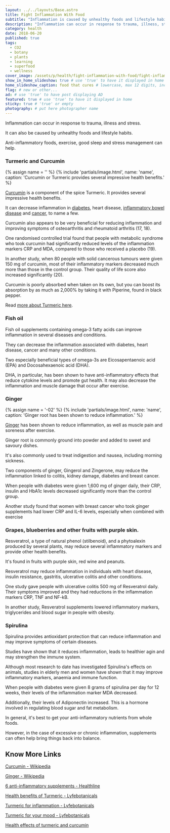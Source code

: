 ```yaml
---
layout: ../../layouts/Base.astro
title: Fight Inflammation With Food
subtitle: "Inflammation is caused by unhealthy foods and lifestyle habits. You can treat it yourself with foods, exercise, good sleep and stress management."
description: "Inflammation can occur in response to trauma, illness, stress, or unhealthy foods. Anti-inflammatory foods, exercise, good sleep and stress management can help."
category: health
date: 2018-06-20
published: true
tags:
  - CO2
  - botany
  - plants
  - learning
  - superfood
  - wellness
cover_image: /assets/p/health/fight-inflammation-with-food/fight-inflammation-with-food.jpg
show_in_home_slideshow: true # use 'true' to have it displayed in home slideshow
home_slideshow_caption: food that cures # lowercase, max 12 digits, including spaces
flag: # new or other...
ad: # use 'true' to have post displaying AD
featured: true # use 'true' to have it displayed in home
sticky: true # 'true' or empty
photography: # put here photographer name
---
```


Inflammation can occur in response to trauma, illness and stress.

It can also be caused by unhealthy foods and lifestyle habits.

Anti-inflammatory foods, exercise, good sleep and stress management can help.

### Turmeric and Curcumin

{% assign name = '' %}
{% include 'partials/image.html', name: 'name', caption: 'Curcumin or Turmeric provides several impressive health benefits.' %}

[Curcumin](https://en.wikipedia.org/wiki/Curcumin) is a component of the spice Turmeric. It provides several impressive health benefits.

It can decrease inflammation in [diabetes](https://www.ncbi.nlm.nih.gov/pubmed/26088351), heart disease, [inflammatory bowel disease](https://www.ncbi.nlm.nih.gov/pubmed/26007179) and [cancer](https://www.ncbi.nlm.nih.gov/pubmed/26774676), to name a few.

Curcumin also appears to be very beneficial for reducing inflammation and improving symptoms of osteoarthritis and rheumatoid arthritis (17, 18).

One randomised controlled trial found that people with metabolic syndrome who took curcumin had significantly reduced levels of the inflammation markers CRP and MDA, compared to those who received a placebo (19).

In another study, when 80 people with solid cancerous tumours were given 150 mg of curcumin, most of their inflammatory markers decreased much more than those in the control group. Their quality of life score also increased significantly (20).

Curcumin is poorly absorbed when taken on its own, but you can boost its absorption by as much as 2,000% by taking it with Piperine, found in black pepper.

Read [more about Turmeric here](https://lyfebotanicals.com/health/turmeric-benefits/).

### Fish oil

Fish oil supplements containing omega-3 fatty acids can improve inflammation in several diseases and conditions.

They can decrease the inflammation associated with diabetes, heart disease, cancer and many other conditions.

Two especially beneficial types of omega-3s are Eicosapentaenoic acid (EPA) and Docosahexaenoic acid (DHA).

DHA, in particular, has been shown to have anti-inflammatory effects that reduce cytokine levels and promote gut health. It may also decrease the inflammation and muscle damage that occur after exercise.

### Ginger

{% assign name = '-02' %}
{% include 'partials/image.html', name: 'name', caption: 'Ginger root has been shown to reduce inflammation.' %}

[Ginger](https://en.wikipedia.org/wiki/Ginger) has been shown to reduce inflammation, as well as muscle pain and soreness after exercise.

Ginger root is commonly ground into powder and added to sweet and savoury dishes.

It's also commonly used to treat indigestion and nausea, including morning sickness.

Two components of ginger, Gingerol and Zingerone, may reduce the inflammation linked to colitis, kidney damage, diabetes and breast cancer.

When people with diabetes were given 1,600 mg of ginger daily, their CRP, insulin and HbA1c levels decreased significantly more than the control group.

Another study found that women with breast cancer who took ginger supplements had lower CRP and IL-6 levels, especially when combined with exercise

### Grapes, blueberries and other fruits with purple skin.

Resveratrol, a type of natural phenol (stilbenoid), and a phytoalexin produced by several plants, may reduce several inflammatory markers and provide other health benefits.

It's found in fruits with purple skin, red wine and peanuts.

Resveratrol may reduce inflammation in individuals with heart disease, insulin resistance, gastritis, ulcerative colitis and other conditions.

One study gave people with ulcerative colitis 500 mg of Resveratrol daily. Their symptoms improved and they had reductions in the inflammation markers CRP, TNF and NF-kB.

In another study, Resveratrol supplements lowered inflammatory markers, triglycerides and blood sugar in people with obesity.

### Spirulina

Spirulina provides antioxidant protection that can reduce inflammation and may improve symptoms of certain diseases.

Studies have shown that it reduces inflammation, leads to healthier agin and may strengthen the immune system.

Although most research to date has investigated Spirulina's effects on animals, studies in elderly men and women have shown that it may improve inflammatory markers, anaemia and immune function.

When people with diabetes were given 8 grams of spirulina per day for 12 weeks, their levels of the inflammation marker MDA decreased.

Additionally, their levels of Adiponectin increased. This is a hormone involved in regulating blood sugar and fat metabolism.

In general, it's best to get your anti-inflammatory nutrients from whole foods.

However, in the case of excessive or chronic inflammation, supplements can often help bring things back into balance.

## Know More Links

[Curcumin - Wikipedia](https://en.wikipedia.org/wiki/Curcumin)

[Ginger - Wikipedia](https://en.wikipedia.org/wiki/Ginger)

[6 anti-inflammatory supplements - Healthline](https://www.healthline.com/nutrition/6-anti-inflammatory-supplements)

[Health benefits of Turmeric - Lyfebotanicals](https://lyfebotanicals.com/health/turmeric-benefits/)

[Turmeric for inflammation - Lyfebotanicals](https://lyfebotanicals.com/health/turmeric-for-inflammation/)

[Turmeric for your mood - Lyfebotanicals](https://lyfebotanicals.com/health/turmeric-for-depression/)

[Health effects of turmeric and curcumin](https://manyeats.com/health-effects-of-turmeric-and-curcumin/)
